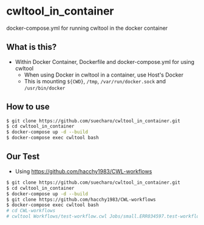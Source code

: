# cwltool_in_container

docker-compose.yml for running cwltool in the docker container

## What is this?

- Within Docker Container, Dockerfile and docker-compose.yml for using cwltool
  - When using Docker in cwltool in a container, use Host's Docker
  - This is mounting `${CWD}`, `/tmp`, `/var/run/docker.sock` and `/usr/bin/docker`

## How to use

```bash
$ git clone https://github.com/suecharo/cwltool_in_container.git
$ cd cwltool_in_container
$ docker-compose up -d --build
$ docker-compose exec cwltool bash
```

## Our Test

- Using https://github.com/hacchy1983/CWL-workflows

```bash
$ git clone https://github.com/suecharo/cwltool_in_container.git
$ cd cwltool_in_container
$ docker-compose up -d --build
$ git clone https://github.com/hacchy1983/CWL-workflows
$ docker-compose exec cwltool bash
# cd CWL-workflows
# cwltool Workflows/test-workflow.cwl Jobs/small.ERR034597.test-workflow.yml
```
